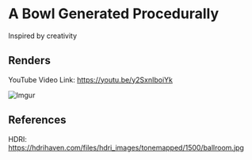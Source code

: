 # A Bowl Generated Procedurally

Inspired by creativity

## Renders

YouTube Video Link: https://youtu.be/y2SxnIboiYk

![Imgur](https://i.imgur.com/a3ZEg8U.jpg)

## References

HDRI: https://hdrihaven.com/files/hdri_images/tonemapped/1500/ballroom.jpg
